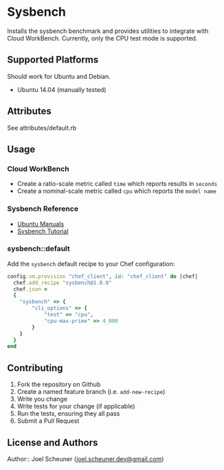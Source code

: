 # Sysbench

Installs the sysbench benchmark and provides utilities to integrate with Cloud WorkBench.
Currently, only the CPU test mode is supported.

## Supported Platforms

Should work for Ubuntu and Debian.

* Ubuntu 14.04 (manually tested)

## Attributes

See attributes/default.rb

## Usage

### Cloud WorkBench

* Create a ratio-scale metric called `time` which reports results in `seconds`
* Create a nominal-scale metric called `cpu` which reports the `model name`

### Sysbench Reference

* [Ubuntu Manuals](http://manpages.ubuntu.com/manpages/trusty/man1/sysbench.1.html)
* [Sysbench Tutorial](http://www.howtoforge.com/how-to-benchmark-your-system-cpu-file-io-mysql-with-sysbench)

### sysbench::default

Add the `sysbench` default recipe to your Chef configuration:

```ruby
config.vm.provision "chef_client", id: "chef_client" do |chef|
  chef.add_recipe "sysbench@1.0.0"
  chef.json =
  {
    "sysbench" => {
        "cli_options" => {
            "test" => "cpu",
            "cpu-max-prime" => 4_000
        }
    }
  }
end
```

## Contributing

1. Fork the repository on Github
2. Create a named feature branch (i.e. `add-new-recipe`)
3. Write you change
4. Write tests for your change (if applicable)
5. Run the tests, ensuring they all pass
6. Submit a Pull Request

## License and Authors

Author:: Joel Scheuner (joel.scheuner.dev@gmail.com)
